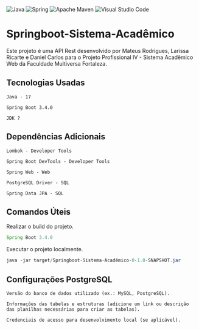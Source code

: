 
![Java](https://img.shields.io/badge/java-%23ED8B00.svg?style=for-the-badge&logo=openjdk&logoColor=white)
![Spring](https://img.shields.io/badge/spring-%236DB33F.svg?style=for-the-badge&logo=spring&logoColor=white)
![Apache Maven](https://img.shields.io/badge/Apache%20Maven-C71A36?style=for-the-badge&logo=Apache%20Maven&logoColor=white)
![Visual Studio Code](https://img.shields.io/badge/Visual%20Studio%20Code-0078d7.svg?style=for-the-badge&logo=visual-studio-code&logoColor=white)

# Springboot-Sistema-Acadêmico

Este projeto é uma API Rest desenvolvido por Mateus Rodrigues, Larissa Ricarte e Daniel Carlos para o Projeto Profissional IV - Sistema Acadêmico Web da Faculdade Multiversa Fortaleza.

## Tecnologias Usadas

~~~
Java - 17
~~~

~~~
Spring Boot 3.4.0
~~~

~~~
JDK ?
~~~
## Dependências Adicionais

~~~
Lombok - Developer Tools
~~~

~~~
Spring Boot DevTools - Developer Tools
~~~

~~~
Spring Web - Web
~~~

~~~
PostgreSQL Driver - SQL
~~~

~~~
Spring Data JPA - SQL
~~~

## Comandos Úteis

Realizar o build do projeto.
~~~ java
Spring Boot 3.4.0
~~~

Executar o projeto localmente.
~~~ java
java -jar target/Springboot-Sistema-Acadêmico-0-1.0-SNAPSHOT.jar
~~~

## Configurações PostgreSQL


~~~
Versão do banco de dados utilizado (ex.: MySQL, PostgreSQL).
~~~

~~~ 
Informações das tabelas e estruturas (adicione um link ou descrição das planilhas necessárias para criar as tabelas).
~~~

~~~ 
Credenciais de acesso para desenvolvimento local (se aplicável).
~~~